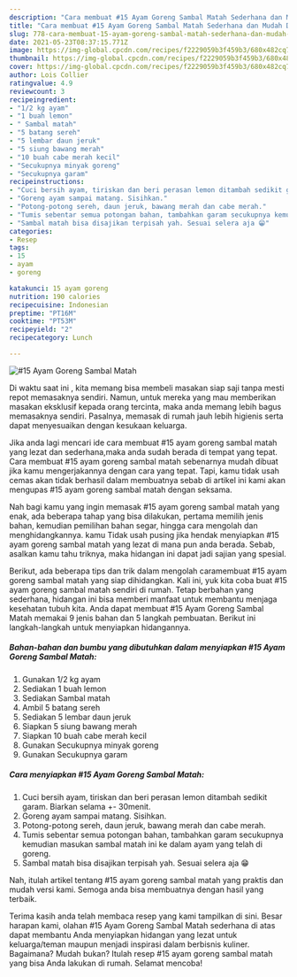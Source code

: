 ```yaml
---
description: "Cara membuat #15 Ayam Goreng Sambal Matah Sederhana dan Mudah Dibuat"
title: "Cara membuat #15 Ayam Goreng Sambal Matah Sederhana dan Mudah Dibuat"
slug: 778-cara-membuat-15-ayam-goreng-sambal-matah-sederhana-dan-mudah-dibuat
date: 2021-05-23T08:37:15.771Z
image: https://img-global.cpcdn.com/recipes/f2229059b3f459b3/680x482cq70/15-ayam-goreng-sambal-matah-foto-resep-utama.jpg
thumbnail: https://img-global.cpcdn.com/recipes/f2229059b3f459b3/680x482cq70/15-ayam-goreng-sambal-matah-foto-resep-utama.jpg
cover: https://img-global.cpcdn.com/recipes/f2229059b3f459b3/680x482cq70/15-ayam-goreng-sambal-matah-foto-resep-utama.jpg
author: Lois Collier
ratingvalue: 4.9
reviewcount: 3
recipeingredient:
- "1/2 kg ayam"
- "1 buah lemon"
- " Sambal matah"
- "5 batang sereh"
- "5 lembar daun jeruk"
- "5 siung bawang merah"
- "10 buah cabe merah kecil"
- "Secukupnya minyak goreng"
- "Secukupnya garam"
recipeinstructions:
- "Cuci bersih ayam, tiriskan dan beri perasan lemon ditambah sedikit garam. Biarkan selama +- 30menit."
- "Goreng ayam sampai matang. Sisihkan."
- "Potong-potong sereh, daun jeruk, bawang merah dan cabe merah."
- "Tumis sebentar semua potongan bahan, tambahkan garam secukupnya kemudian masukan sambal matah ini ke dalam ayam yang telah di goreng."
- "Sambal matah bisa disajikan terpisah yah. Sesuai selera aja 😁"
categories:
- Resep
tags:
- 15
- ayam
- goreng

katakunci: 15 ayam goreng 
nutrition: 190 calories
recipecuisine: Indonesian
preptime: "PT16M"
cooktime: "PT53M"
recipeyield: "2"
recipecategory: Lunch

---
```



![#15 Ayam Goreng Sambal Matah](https://img-global.cpcdn.com/recipes/f2229059b3f459b3/680x482cq70/15-ayam-goreng-sambal-matah-foto-resep-utama.jpg)

Di waktu  saat ini , kita memang bisa membeli masakan siap saji tanpa mesti repot memasaknya sendiri. Namun, untuk mereka yang mau memberikan masakan eksklusif kepada orang tercinta, maka anda memang lebih bagus memasaknya sendiri. Pasalnya, memasak di rumah jauh lebih higienis serta dapat menyesuaikan dengan kesukaan keluarga.

Jika anda lagi mencari ide cara membuat #15 ayam goreng sambal matah yang lezat dan sederhana,maka anda sudah berada di tempat yang tepat. Cara membuat #15 ayam goreng sambal matah  sebenarnya mudah dibuat jika kamu mengerjakannya dengan cara yang tepat. Tapi, kamu tidak usah cemas akan tidak berhasil dalam membuatnya 
sebab di artikel ini kami akan mengupas #15 ayam goreng sambal matah dengan seksama.  



Nah bagi kamu yang ingin memasak #15 ayam goreng sambal matah yang enak, ada beberapa tahap yang bisa dilakukan, pertama memilih jenis bahan, kemudian pemilihan bahan segar, hingga cara mengolah dan menghidangkannya. kamu Tidak usah pusing jika hendak menyiapkan #15 ayam goreng sambal matah yang lezat di mana pun anda berada. Sebab, asalkan kamu  tahu triknya, maka hidangan ini dapat jadi sajian yang spesial.

Berikut, ada beberapa tips dan trik dalam mengolah caramembuat #15 ayam goreng sambal matah yang siap dihidangkan. Kali ini, yuk kita coba buat #15 ayam goreng sambal matah sendiri di rumah. Tetap berbahan yang sederhana, hidangan ini bisa memberi manfaat untuk membantu menjaga kesehatan tubuh kita. Anda dapat membuat #15 Ayam Goreng Sambal Matah memakai 9 jenis bahan dan 5 langkah pembuatan. Berikut ini langkah-langkah untuk menyiapkan hidangannya.

<!--inarticleads1-->

##### Bahan-bahan dan bumbu yang dibutuhkan dalam menyiapkan #15 Ayam Goreng Sambal Matah:

1. Gunakan 1/2 kg ayam
1. Sediakan 1 buah lemon
1. Sediakan  Sambal matah
1. Ambil 5 batang sereh
1. Sediakan 5 lembar daun jeruk
1. Siapkan 5 siung bawang merah
1. Siapkan 10 buah cabe merah kecil
1. Gunakan Secukupnya minyak goreng
1. Gunakan Secukupnya garam




<!--inarticleads2-->

##### Cara menyiapkan #15 Ayam Goreng Sambal Matah:

1. Cuci bersih ayam, tiriskan dan beri perasan lemon ditambah sedikit garam. Biarkan selama +- 30menit.
1. Goreng ayam sampai matang. Sisihkan.
1. Potong-potong sereh, daun jeruk, bawang merah dan cabe merah.
1. Tumis sebentar semua potongan bahan, tambahkan garam secukupnya kemudian masukan sambal matah ini ke dalam ayam yang telah di goreng.
1. Sambal matah bisa disajikan terpisah yah. Sesuai selera aja 😁




Nah, itulah artikel tentang  #15 ayam goreng sambal matah  yang praktis dan mudah versi kami. Semoga anda bisa membuatnya dengan hasil yang terbaik. 

Terima kasih anda telah membaca resep yang kami tampilkan di sini. Besar harapan kami, olahan  #15 Ayam Goreng Sambal Matah sederhana di atas dapat membantu Anda menyiapkan hidangan yang lezat untuk keluarga/teman maupun menjadi inspirasi dalam berbisnis kuliner. Bagaimana? Mudah bukan? Itulah resep #15 ayam goreng sambal matah yang bisa Anda lakukan di rumah. Selamat mencoba!

